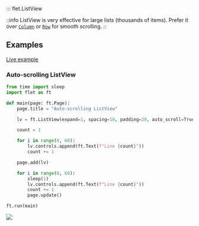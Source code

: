 ::: flet.ListView

::info
ListView is very effective for large lists (thousands of items). Prefer it over [`Column`](/docs/controls/column.md) 
or [`Row`](/docs/controls/row.md) for smooth scrolling.
::



## Examples

[Live example](https://flet-controls-gallery.fly.dev/layout/listview)

### Auto-scrolling ListView



```python
from time import sleep
import flet as ft

def main(page: ft.Page):
    page.title = "Auto-scrolling ListView"

    lv = ft.ListView(expand=1, spacing=10, padding=20, auto_scroll=True)

    count = 1

    for i in range(0, 60):
        lv.controls.append(ft.Text(f"Line {count}"))
        count += 1

    page.add(lv)

    for i in range(0, 60):
        sleep(1)
        lv.controls.append(ft.Text(f"Line {count}"))
        count += 1
        page.update()

ft.run(main)
```


<img src="/img/docs/controls/listview/custom-listview.gif" className="screenshot-40"/>
